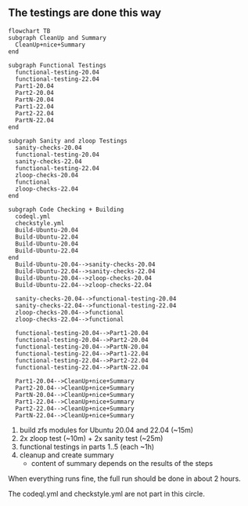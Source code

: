 
## The testings are done this way

```mermaid
flowchart TB
subgraph CleanUp and Summary
  CleanUp+nice+Summary
end

subgraph Functional Testings
  functional-testing-20.04
  functional-testing-22.04
  Part1-20.04
  Part2-20.04
  PartN-20.04
  Part1-22.04
  Part2-22.04
  PartN-22.04
end

subgraph Sanity and zloop Testings
  sanity-checks-20.04
  functional-testing-20.04
  sanity-checks-22.04
  functional-testing-22.04
  zloop-checks-20.04
  functional
  zloop-checks-22.04
end

subgraph Code Checking + Building
  codeql.yml
  checkstyle.yml
  Build-Ubuntu-20.04
  Build-Ubuntu-22.04
  Build-Ubuntu-20.04
  Build-Ubuntu-22.04
end
  Build-Ubuntu-20.04-->sanity-checks-20.04
  Build-Ubuntu-22.04-->sanity-checks-22.04
  Build-Ubuntu-20.04-->zloop-checks-20.04
  Build-Ubuntu-22.04-->zloop-checks-22.04

  sanity-checks-20.04-->functional-testing-20.04
  sanity-checks-22.04-->functional-testing-22.04
  zloop-checks-20.04-->functional
  zloop-checks-22.04-->functional

  functional-testing-20.04-->Part1-20.04
  functional-testing-20.04-->Part2-20.04
  functional-testing-20.04-->PartN-20.04
  functional-testing-22.04-->Part1-22.04
  functional-testing-22.04-->Part2-22.04
  functional-testing-22.04-->PartN-22.04

  Part1-20.04-->CleanUp+nice+Summary
  Part2-20.04-->CleanUp+nice+Summary
  PartN-20.04-->CleanUp+nice+Summary
  Part1-22.04-->CleanUp+nice+Summary
  Part2-22.04-->CleanUp+nice+Summary
  PartN-22.04-->CleanUp+nice+Summary
```


1) build zfs modules for Ubuntu 20.04 and 22.04 (~15m)
2) 2x zloop test (~10m) + 2x sanity test (~25m)
3) functional testings in parts 1..5 (each ~1h)
4) cleanup and create summary
   - content of summary depends on the results of the steps

When everything runs fine, the full run should be done in
about 2 hours.

The codeql.yml and checkstyle.yml are not part in this circle.
